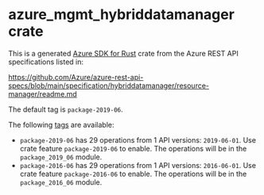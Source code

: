 # azure_mgmt_hybriddatamanager crate

This is a generated [Azure SDK for Rust](https://github.com/Azure/azure-sdk-for-rust) crate from the Azure REST API specifications listed in:

https://github.com/Azure/azure-rest-api-specs/blob/main/specification/hybriddatamanager/resource-manager/readme.md

The default tag is `package-2019-06`.

The following [tags](https://github.com/Azure/azure-sdk-for-rust/blob/main/services/tags.md) are available:

- `package-2019-06` has 29 operations from 1 API versions: `2019-06-01`. Use crate feature `package-2019-06` to enable. The operations will be in the `package_2019_06` module.
- `package-2016-06` has 29 operations from 1 API versions: `2016-06-01`. Use crate feature `package-2016-06` to enable. The operations will be in the `package_2016_06` module.